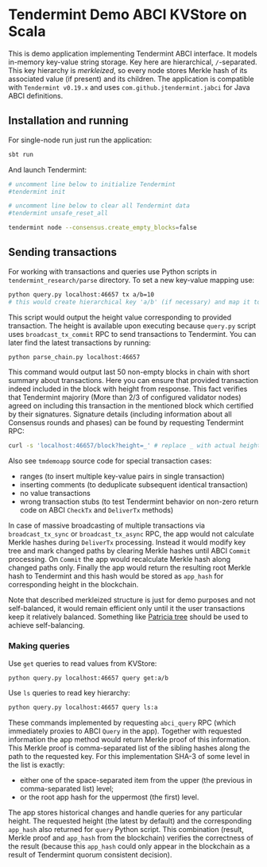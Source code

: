 # Tendermint Demo ABCI KVStore on Scala
This is demo application implementing Tendermint ABCI interface. It models in-memory key-value string storage. Key here are hierarchical, `/`-separated. This key hierarchy is *merkleized*, so every node stores Merkle hash of its associated value (if present) and its children.
The application is compatible with `Tendermint v0.19.x` and uses `com.github.jtendermint.jabci` for Java ABCI definitions.

## Installation and running
For single-node run just run the application:
```bash
sbt run
```
And launch Tendermint:
```bash
# uncomment line below to initialize Tendermint
#tendermint init

# uncomment line below to clear all Tendermint data
#tendermint unsafe_reset_all

tendermint node --consensus.create_empty_blocks=false
```

## Sending transactions
For working with transactions and queries use Python scripts in `tendermint_research/parse` directory.
To set a new key-value mapping use:
```bash
python query.py localhost:46657 tx a/b=10
# this would create hierarchical key 'a/b' (if necessary) and map it to '10'
```
This script would output the height value corresponding to provided transaction. The height is available upon executing because `query.py` script uses `broadcast_tx_commit` RPC to send transactions to Tendermint. You can later find the latest transactions by running:
```bash
python parse_chain.py localhost:46657
```
This command would output last 50 non-empty blocks in chain with short summary about transactions. Here you can ensure that provided transaction indeed included in the block with height from response. This fact verifies that Tendermint majoriry (More than 2/3 of configured validator nodes) agreed on including this transaction in the mentioned block which certified by their signatures. Signature details (including information about all Consensus rounds and phases) can be found by requesting Tendermint RPC:
```bash
curl -s 'localhost:46657/block?height=_' # replace _ with actual height number
```
Also see `tmdemoapp` source code for special transaction cases:
* ranges (to insert multiple key-value pairs in single transaction)
* inserting comments (to deduplicate subsequent identical transaction)
* no value transactions
* wrong transaction stubs (to test Tendermint behavior on non-zero return code on ABCI `CheckTx` and `DeliverTx` methods)

In case of massive broadcasting of multiple transactions via `broadcast_tx_sync` or `broadcast_tx_async` RPC, the app would not calculate Merkle hashes during `DeliverTx` processing. Instead it would modify key tree and mark changed paths by clearing Merkle hashes until ABCI `Commit` processing. On `Commit` the app would recalculate Merkle hash along changed paths only. Finally the app would return the resulting root Merkle hash to Tendermint and this hash would be stored as `app_hash` for corresponding height in the blockchain.

Note that described merkleized structure is just for demo purposes and not self-balanced, it would remain efficient only until it the user transactions keep it relatively balanced. Something like [Patricia tree](https://github.com/ethereum/wiki/wiki/Patricia-Tree) should be used to achieve self-balancing.

### Making queries
Use `get` queries to read values from KVStore:
```bash
python query.py localhost:46657 query get:a/b
```
Use `ls` queries to read key hierarchy:
```bash
python query.py localhost:46657 query ls:a
```
These commands implemented by requesting `abci_query` RPC (which immediately proxies to ABCI `Query` in the app). Together with requested information the app method would return Merkle proof of this information. This Merkle proof is comma-separated list of the sibling hashes along the path to the requested key. For this implementation SHA-3 of some level in the list is exactly:
* either one of the space-separated item from the upper (the previous in comma-separated list) level;
* or the root app hash for the uppermost (the first) level.

The app stores historical changes and handle queries for any particular height. The requested height (the latest by default) and the corresponding `app_hash` also returned for `query` Python script. This combination (result, Merkle proof and `app_hash` from the blockchain) verifies the correctness of the result (because this `app_hash` could only appear in the blockchain as a result of Tendermint quorum consistent decision).